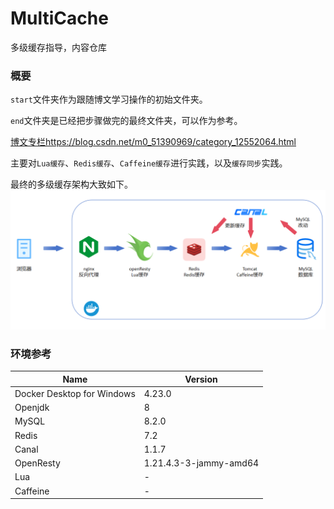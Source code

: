 # MultiCache
多级缓存指导，内容仓库

### 概要
`start`文件夹作为跟随博文学习操作的初始文件夹。

`end`文件夹是已经把步骤做完的最终文件夹，可以作为参考。

[博文专栏https://blog.csdn.net/m0_51390969/category_12552064.html](https://blog.csdn.net/m0_51390969/category_12552064.html)

主要对`Lua缓存`、`Redis缓存`、`Caffeine缓存`进行实践，以及`缓存同步`实践。


最终的多级缓存架构大致如下。
![img.png](./imgs/img.png)

### 环境参考

| Name | Version |
|--|--|
| Docker Desktop for Windows | 4.23.0 |
| Openjdk | 8 |
| MySQL | 8.2.0 |
| Redis | 7.2 |
| Canal | 1.1.7 |
| OpenResty | 1.21.4.3-3-jammy-amd64 |
| Lua | - |
| Caffeine| - |